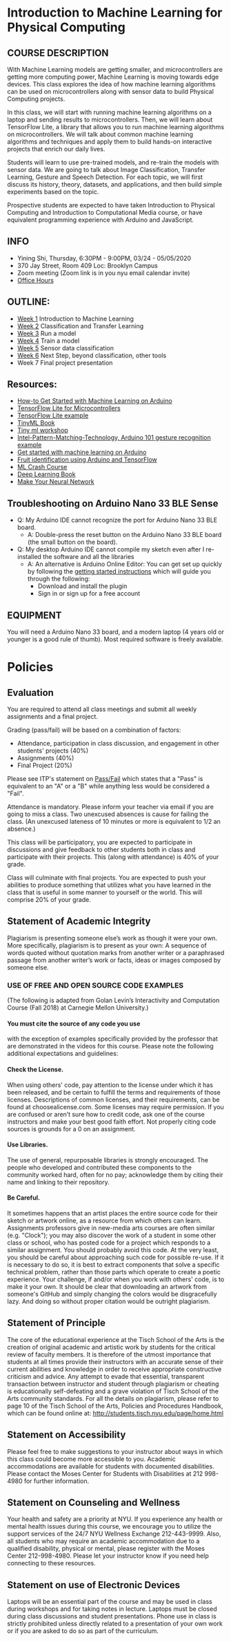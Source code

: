 # Introduction to Machine Learning for Physical Computing

## COURSE DESCRIPTION

With Machine Learning models are getting smaller, and microcontrollers are getting more computing power, Machine Learning is moving towards edge devices. This class explores the idea of how machine learning algorithms can be used on microcontrollers along with sensor data to build Physical Computing projects.

In this class, we will start with running machine learning algorithms on a laptop and sending results to microcontrollers. Then, we will learn about TensorFlow Lite, a library that allows you to run machine learning algorithms on microcontrollers. We will talk about common machine learning algorithms and techniques and apply them to build hands-on interactive projects that enrich our daily lives.

Students will learn to use pre-trained models, and re-train the models with sensor data. We are going to talk about Image Classification, Transfer Learning, Gesture and Speech Detection. For each topic, we will first discuss its history, theory, datasets, and applications, and then build simple experiments based on the topic.

Prospective students are expected to have taken Introduction to Physical Computing and Introduction to Computational Media course, or have equivalent programming experience with Arduino and JavaScript.

## INFO
- Yining Shi, Thursday, 6:30PM - 9:00PM, 03/24 - 05/05/2020
- 370 Jay Street, Room 409 Loc: Brooklyn Campus
- Zoom meeting (Zoom link is in you nyu email calendar invite)
- [Office Hours](https://calendar.google.com/calendar/selfsched?sstoken=UUVtNWtYeW9BX3ZhfGRlZmF1bHR8NDIzN2VhZmY5OTQ4MTM2NTRmY2Q4ODQyY2Q3NDZmM2I)

## OUTLINE:
- [Week 1](/Intro) Introduction to Machine Learning
- [Week 2](/Classification) Classification and Transfer Learning
- [Week 3](/RunAModel) Run a model
- [Week 4](/TrainAModel) Train a model
- [Week 5](/SensorDataClassification) Sensor data classification
- [Week 6](/Next) Next Step, beyond classification, other tools
- Week 7 Final project presentation

## Resources:
- [How-to Get Started with Machine Learning on Arduino](https://medium.com/tensorflow/how-to-get-started-with-machine-learning-on-arduino-7daf95b4157)
- [TensorFlow Lite for Microcontrollers](https://www.tensorflow.org/lite/microcontrollers/overview)
- [TensorFlow Lite example](https://www.tensorflow.org/lite/examples)
- [TinyML Book](https://www.oreilly.com/library/view/tinyml/9781492052036/)
- [Tiny ml workshop](https://github.com/sandeepmistry/aimldevfest-workshop-2019)
- [Intel-Pattern-Matching-Technology, Arduino 101 gesture recognition example](https://github.com/intel/Intel-Pattern-Matching-Technology)
- [Get started with machine learning on Arduino](https://blog.arduino.cc/2019/10/15/get-started-with-machine-learning-on-arduino)
- [Fruit identification using Arduino and TensorFlow](https://blog.arduino.cc/2019/11/07/fruit-identification-using-arduino-and-tensorflow)
- [ML Crash Course](https://developers.google.com/machine-learning/crash-course)
- [Deep Learning Book](https://www.deeplearningbook.org/)
- [Make Your Neural Network](https://www.amazon.com/Make-Your-Own-Neural-Network-ebook/dp/B01EER4Z4G)

## Troubleshooting on Arduino Nano 33 BLE Sense
- Q: My Arduino IDE cannot recognize the port for Arduino Nano 33 BLE board. 
  - A: Double-press the reset button on the Arduino Nano 33 BLE board (the small button on the board).
- Q: My desktop Arduino IDE cannot compile my sketch even after I re-installed the software and all the libraries
  - A: An alternative is Arduino Online Editor:
    You can get set up quickly by following the [getting started instructions](https://create.arduino.cc/getting-started/plugin?page=1) which will guide you through the following:
    - Download and install the plugin
    - Sign in or sign up for a free account

## EQUIPMENT
You will need a Arduino Nano 33 board, and a modern laptop (4 years old or younger is a good rule of thumb). Most required software is freely available.

# Policies

## Evaluation

You are required to attend all class meetings and submit all weekly assignments and a final project.

Grading (pass/fail) will be based on a combination of factors:

- Attendance, participation in class discussion, and engagement in other students' projects (40%)
- Assignments (40%)
- Final Project (20%)

Please see ITP's statement on [Pass/Fail](http://help.itp.nyu.edu/academic-policies/pass-fail) which states that a "Pass" is equivalent to an "A" or a "B" while anything less would be considered a "Fail".

Attendance is mandatory. Please inform your teacher via email if you are going to miss a class. Two unexcused absences is cause for failing the class. (An unexcused lateness of 10 minutes or more is equivalent to 1/2 an absence.)

This class will be participatory, you are expected to participate in discussions and give feedback to other students both in class and participate with their projects. This (along with attendance) is 40% of your grade.

Class will culminate with final projects. You are expected to push your abilities to produce something that utilizes what you have learned in the class that is useful in some manner to yourself or the world. This will comprise 20% of your grade.

## Statement of Academic Integrity

Plagiarism is presenting someone else’s work as though it were your own. More specifically, plagiarism is to present as your own: A sequence of words quoted without quotation marks from another writer or a paraphrased passage from another writer’s work or facts, ideas or images composed by someone else.

### USE OF FREE AND OPEN SOURCE CODE EXAMPLES
(The following is adapted from Golan Levin’s Interactivity and Computation Course (Fall 2018) at Carnegie Mellon University.)

#### You must cite the source of any code you use
with the exception of examples specifically provided by the professor that are demonstrated in the videos for this course. Please note the following additional expectations and guidelines:

#### Check the License.
When using others' code, pay attention to the license under which it has been released, and be certain to fulfill the terms and requirements of those licenses. Descriptions of common licenses, and their requirements, can be found at choosealicense.com. Some licenses may require permission. If you are confused or aren’t sure how to credit code, ask one of the course instructors and make your best good faith effort. Not properly citing code sources is grounds for a 0 on an assignment.

#### Use Libraries.
The use of general, repurposable libraries is strongly encouraged. The people who developed and contributed these components to the community worked hard, often for no pay; acknowledge them by citing their name and linking to their repository.

#### Be Careful.
It sometimes happens that an artist places the entire source code for their sketch or artwork online, as a resource from which others can learn. Assignments professors give in new-media arts courses are often similar (e.g. "Clock"); you may also discover the work of a student in some other class or school, who has posted code for a project which responds to a similar assignment. You should probably avoid this code. At the very least, you should be careful about approaching such code for possible re-use. If it is necessary to do so, it is best to extract components that solve a specific technical problem, rather than those parts which operate to create a poetic experience. Your challenge, if and/or when you work with others' code, is to make it your own. It should be clear that downloading an artwork from someone's GitHub and simply changing the colors would be disgracefully lazy. And doing so without proper citation would be outright plagiarism.

## Statement of Principle

The core of the educational experience at the Tisch School of the Arts is the creation of original academic and artistic work by students for the critical review of faculty members. It is therefore of the utmost importance that students at all times provide their instructors with an accurate sense of their current abilities and knowledge in order to receive appropriate constructive criticism and advice. Any attempt to evade that essential, transparent transaction between instructor and student through plagiarism or cheating is educationally self-defeating and a grave violation of Tisch School of the Arts community standards. For all the details on plagiarism, please refer to page 10 of the Tisch School of the Arts, Policies and Procedures Handbook, which can be found online at: http://students.tisch.nyu.edu/page/home.html

## Statement on Accessibility

Please feel free to make suggestions to your instructor about ways in which this class could become more accessible to you. Academic accommodations are available for students with documented disabilities. Please contact the Moses Center for Students with Disabilities at 212 998-4980 for further information.

## Statement on Counseling and Wellness

Your health and safety are a priority at NYU. If you experience any health or mental health issues during this course, we encourage you to utilize the support services of the 24/7 NYU Wellness Exchange 212-443-9999. Also, all students who may require an academic accommodation due to a qualified disability, physical or mental, please register with the Moses Center 212-998-4980. Please let your instructor know if you need help connecting to these resources.

## Statement on use of Electronic Devices

Laptops will be an essential part of the course and may be used in class during workshops and for taking notes in lecture. Laptops must be closed during class discussions and student presentations. Phone use in class is strictly prohibited unless directly related to a presentation of your own work or if you are asked to do so as part of the curriculum.


